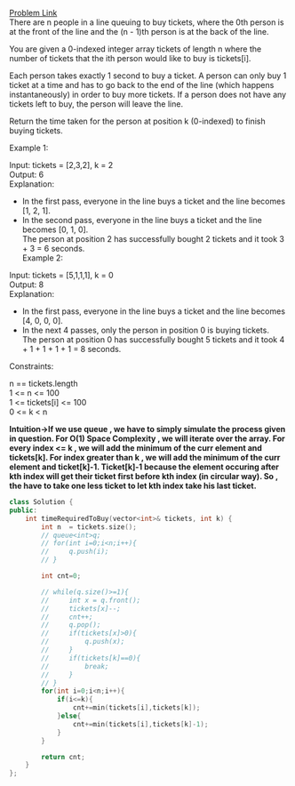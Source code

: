 [Problem Link](https://leetcode.com/problems/time-needed-to-buy-tickets/description/?envType=daily-question&envId=2024-04-09)<br>
There are n people in a line queuing to buy tickets, where the 0th person is at the front of the line and the (n - 1)th person is at the back of the line.

You are given a 0-indexed integer array tickets of length n where the number of tickets that the ith person would like to buy is tickets[i].

Each person takes exactly 1 second to buy a ticket. A person can only buy 1 ticket at a time and has to go back to the end of the line (which happens instantaneously) in order to buy more tickets. If a person does not have any tickets left to buy, the person will leave the line.<br>

Return the time taken for the person at position k (0-indexed) to finish buying tickets.<br>

 

Example 1:<br>

Input: tickets = [2,3,2], k = 2<br>
Output: 6<br>
Explanation: <br>
- In the first pass, everyone in the line buys a ticket and the line becomes [1, 2, 1].<br>
- In the second pass, everyone in the line buys a ticket and the line becomes [0, 1, 0].<br>
The person at position 2 has successfully bought 2 tickets and it took 3 + 3 = 6 seconds.<br>
Example 2:<br>

Input: tickets = [5,1,1,1], k = 0<br>
Output: 8<br>
Explanation:<br>
- In the first pass, everyone in the line buys a ticket and the line becomes [4, 0, 0, 0].<br>
- In the next 4 passes, only the person in position 0 is buying tickets.<br>
The person at position 0 has successfully bought 5 tickets and it took 4 + 1 + 1 + 1 + 1 = 8 seconds.<br>
 

Constraints:<br>

n == tickets.length<br>
1 <= n <= 100<br>
1 <= tickets[i] <= 100<br>
0 <= k < n<br>

__Intuition->If we use queue , we have to simply simulate the process given in question. For O(1) Space Complexity , we will iterate over the array. For every index <= k , we will add the minimum of the curr element and tickets[k]. For index greater than k , we will add the minimum of the curr element and ticket[k]-1. Ticket[k]-1 because the element occuring after kth index will get their ticket first before kth index (in circular way). So , the have to take one less ticket to let kth index take his last ticket.__

```C++
class Solution {
public:
    int timeRequiredToBuy(vector<int>& tickets, int k) {
        int n  = tickets.size();
        // queue<int>q;
        // for(int i=0;i<n;i++){
        //     q.push(i);
        // }

        int cnt=0;

        // while(q.size()>=1){
        //     int x = q.front();
        //     tickets[x]--;
        //     cnt++;
        //     q.pop();
        //     if(tickets[x]>0){
        //         q.push(x);
        //     }
        //     if(tickets[k]==0){
        //         break;
        //     }
        // }
        for(int i=0;i<n;i++){
            if(i<=k){
                cnt+=min(tickets[i],tickets[k]);
            }else{
                cnt+=min(tickets[i],tickets[k]-1);
            }
        }

        return cnt;
    }
};
```
